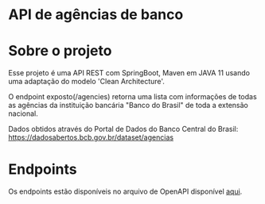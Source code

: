 # API de agências de banco

# Sobre o projeto
Esse projeto é uma API REST com SpringBoot, Maven em JAVA 11 usando uma adaptação do modelo 'Clean Architecture'.

O endpoint exposto(/agencies) retorna uma lista com informações de todas as agências da instituição bancária "Banco do Brasil" de toda a extensão nacional.

Dados obtidos através do Portal de Dados do Banco Central do Brasil:
https://dadosabertos.bcb.gov.br/dataset/agencias

# Endpoints
Os endpoints estão disponíveis no arquivo de OpenAPI disponível [aqui](https://github.com/felipeAndrade0918/bank-agencies-api/blob/main/swagger.yaml).
